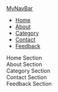 <!DOCTYPE html>
<html lang="en" dir="ltr">
  <head>
    <meta charset="UTF-8" />
    <title>Navigation Bar HTML CSS </title>
    <link rel="stylesheet" href="style.css" />
  </head>
  <body>
    <nav>
      <div class="navbar">
        <div class="logo"><a href="#">MyNavBar</a></div>
        <ul class="menu">
          <li><a href="#Home">Home</a></li>
          <li><a href="#About">About</a></li>
          <li><a href="#Category">Category</a></li>
          <li><a href="#Contact">Contact</a></li>
          <li><a href="#Feedback">Feedback</a></li>
        </ul>
      </div>
    </nav>
    <section id="Home">Home Section</section>
    <section id="About">About Section</section>
    <section id="Category">Category Section</section>
    <section id="Contact">Contact Section</section>
    <section id="Feedback">Feedback Section</section>
    </div>
  </body>
</html>

